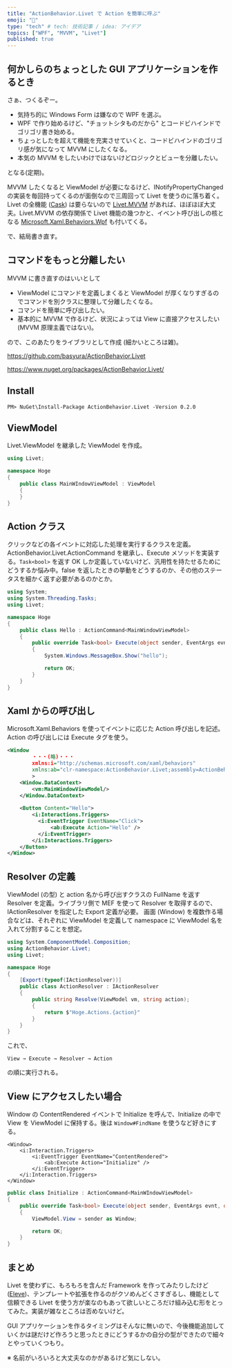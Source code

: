 ```yaml
---
title: "ActionBehavior.Livet で Action を簡単に呼ぶ"
emoji: "🦔"
type: "tech" # tech: 技術記事 / idea: アイデア
topics: ["WPF", "MVVM", "Livet"]
published: true
---
```


## 何かしらのちょっとした GUI アプリケーションを作るとき

さぁ、つくるぞー。

* 気持ち的に Windows Form は嫌なので WPF を選ぶ。
* WPF で作り始めるけど、"チョットシタものだから" とコードビハインドでゴリゴリ書き始める。
* ちょっとしたを超えて機能を充実させていくと、コードビハインドのゴリゴリ感が気になって MVVM にしたくなる。
* 本気の MVVM をしたいわけではないけどロジックとビューを分離したい。

となる(定期)。

MVVM したくなると ViewModel が必要になるけど、INotifyPropertyChanged の実装を毎回持ってくるのが面倒なので三周回って Livet を使うのに落ち着く。Livet の全機能 ([Cask](https://www.nuget.org/packages/LivetCask/)) は要らないので [Livet.MVVM](https://www.nuget.org/packages/LivetCask.Mvvm/) があれば、ほぼほぼ大丈夫。Livet.MVVM の依存関係で Livet 機能の幾つかと、イベント呼び出しの核となる [Microsoft.Xaml.Behaviors.Wpf](https://www.nuget.org/packages/Microsoft.Xaml.Behaviors.Wpf/) も付いてくる。

で、結局書き直す。

## コマンドをもっと分離したい

MVVM に書き直すのはいいとして

* ViewModel にコマンドを定義しまくると ViewModel が厚くなりすぎるのでコマンドを別クラスに整理して分離したくなる。
* コマンドを簡単に呼び出したい。
* 基本的に MVVM で作るけど、状況によっては View に直接アクセスしたい (MVVM 原理主義ではない)。

ので、このあたりをライブラリとして作成 (細かいところは雑)。

https://github.com/basyura/ActionBehavior.Livet


https://www.nuget.org/packages/ActionBehavior.Livet/


## Install

```
PM> NuGet\Install-Package ActionBehavior.Livet -Version 0.2.0
```

## ViewModel

Livet.ViewModel を継承した ViewModel を作成。

```cs
using Livet;

namespace Hoge
{
    public class MainWIndowViewModel : ViewModel
    {
    }
}

```

## Action クラス

クリックなどの各イベントに対応した処理を実行するクラスを定義。
ActionBehavior.Livet.ActionCommand を継承し、Execute メソッドを実装する。`Task<bool>` を返す OK しか定義していないけど、汎用性を持たせるためにどうするか悩み中。false を返したときの挙動をどうするのか、その他のステータスを細かく返す必要があるのかとか。

```cs
using System;
using System.Threading.Tasks;
using Livet;

namespace Hoge
{
    public class Hello : ActionCommand<MainWindowViewModel>
    {
        public override Task<bool> Execute(object sender, EventArgs evnt, object parameter)
        {
            System.Windows.MessageBox.Show("hello");

            return OK;
        }
    }
}
```


## Xaml からの呼び出し

Microsoft.Xaml.Behaviors を使ってイベントに応じた Action 呼び出しを記述。Action の呼び出しには Execute タグを使う。

```xml
<Window 
        ・・・(略)・・・
        xmlns:i="http://schemas.microsoft.com/xaml/behaviors"
        xmlns:ab="clr-namespace:ActionBehavior.Livet;assembly=ActionBehavior.Livet"
        >
    <Window.DataContext>
        <vm:MainWindowViewModel/>
    </Window.DataContext>
  
    <Button Content="Hello">
        <i:Interactions.Triggers>
          <i:EventTrigger EventName="Click">
              <ab:Execute Action="Hello" />
          </i:EventTrigger>
        </i:Interactions.Triggers>
    </Button>
</Window>
```

## Resolver の定義

ViewModel (の型) と action 名から呼び出すクラスの FullName を返す Resolver を定義。ライブラリ側で MEF を使って Resolver を取得するので、IActionResolver を指定した Export 定義が必要。
画面 (Window) を複数作る場合などは、それぞれに ViewModel を定義して namespace に ViewModel 名を入れて分割することを想定。

```cs
using System.ComponentModel.Composition;
using ActionBehavior.Livet;
using Livet;

namespace Hoge
{
    [Export(typeof(IActionResolver))]
    public class ActionResolver : IActionResolver
    {
        public string Resolve(ViewModel vm, string action);
        {
            return $"Hoge.Actions.{action}"
        }
    }
}
```

これで、

```
View → Execute → Resolver → Action
```

の順に実行される。

## View にアクセスしたい場合

Window の ContentRendered イベントで Initialize を呼んで、Initialize の中で View を ViewModel に保持する。後は `Window#FindName` を使うなど好きにする。

```xaml
<Window>
    <i:Interaction.Triggers>
        <i:EventTrigger EventName="ContentRendered">
            <ab:Execute Action="Initialize" />
        </i:EventTrigger>
    </i:Interaction.Triggers>
</Window>
```

```cs
public class Initialize : ActionCommand<MainWIndowViewModel>
{
    public override Task<bool> Execute(object sender, EventArgs evnt, object parameter)
    {
        ViewModel.View = sender as Window;

        return OK;
    }
}
```



## まとめ

Livet を使わずに、もろもろを含んだ Framework を作ってみたりしたけど ([Eleve](https://www.nuget.org/packages/Eleve/))、テンプレートや拡張を作るのがクソめんどくさすぎるし、機能として信頼できる Livet を使う方が楽なのもあって欲しいところだけ組み込む形をとってみた。実装が雑なところは否めないけど。

GUI アプリケーションを作るタイミングはそんなに無いので、今後機能追加していくかは謎だけど作ろうと思ったときにどうするかの自分の型ができたので細々とやっていくつもり。

※ 名前がいろいろと大丈夫なのかがあるけど気にしない。
